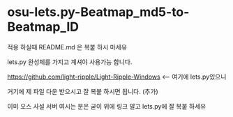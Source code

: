 # osu-lets.py-Beatmap_md5-to-Beatmap_ID

적용 하실때 README.md 은 복붙 하시 마세유

lets.py 완성체를 가지고 계셔야 사용가능 합니다.

https://github.com/light-ripple/Light-Ripple-Windows <-- 여기에 lets.py있으니

거기에 제 파일 다운 받으시고 잘 복붙 하시면 됩니다. (추가)

이미 오스 사설 서버 여시는 분은 굳이 위에 링크 말고 lets.py에 잘 복붙 하세유


<img scr="https://cdn.discordapp.com/attachments/904048388163641376/1051977563666382888/image.png">
